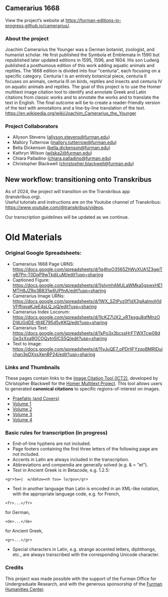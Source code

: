 ## Camerarius 1668

View the project’s website at <https://furman-editions-in-progress.github.io/camerarius/>.

### About the project

Joachim Camerarius the Younger was a German botanist, zoologist, and humanist scholar. He first published the Symbola et Emblemata in 1590 but republished later updated editions in 1595, 1596, and 1604. His son Ludwig published a posthumous edition of this work adding aquatic animals and reptiles. The 1668 edition is divided into four "centuria", each focusing on a specific category. Centuria I is an entirely botanical piece, centuria II focuses on animals, centuria III on birds, reptiles and insects and centuria IV on aquatic animals and reptiles. The goal of this project is to use the Homer multitext image citation tool to identify and annotate Greek and Latin citations from classic works and to annotate the works and to translate the text in English. The final outcome will be to create a reader-friendly version of the text with annotations and a line-by-line translation of the text.
https://en.wikipedia.org/wiki/Joachim_Camerarius_the_Younger

### Project Collaborators

- Allyson Stevens (allyson.stevens@furman.edu)
- Mallory Tutterrow (mallory.tutterrow@furman.edu)
- Bella Dickenson (bella.dickenson@furman.edu)
- Kathryn Wilson (wilska2@furman.edu) 
- Chiara Palladino (chiara.palladino@furman.edu)
- Christopher Blackwell (christopher.blackwell@furman.edu)

## New workflow: transitioning onto Transkribus 
As of 2024, the project will transition on the Transkribus app (transkribus.org).  
Useful tutorials and instructions are on the Youtube channel of Transkribus: https://www.youtube.com/@transkribus/videos.   

Our transcription guidelines will be updated as we continue. 


# Old Materials 

### Original Google Spreadsheets: 

* Camerarius 1668 Page URNS: https://docs.google.com/spreadsheets/d/1q4hoO3565ZhWyXUA1Z3gejTgB7Pn-T0DqP9wTkdjLuM/edit?usp=sharing
* Captioned Figure: https://docs.google.com/spreadsheets/d/1jslymhAMJLaWMka5gswxHE1MTH8JZRp3B831w6UPfnA/edit?usp=sharing
* Camerarius Image URNs: https://docs.google.com/spreadsheets/d/1WX_SZtPyz0f1dX3gAalmoh1dVFffiqyaKJeE4sLQ_pQ/edit?usp=sharing
* Camerarius Index Locorum: https://docs.google.com/spreadsheets/d/1lcKZ7UX2_vRTesgu8qfMnzODWJGdDE-W4E795d5yKKQ/edit?usp=sharing
* Camerarius Text: https://docs.google.com/spreadsheets/d/1xPo3x3bcssHrFTWXTcw08dGe3xXxa9OCOQytn5ICS5Q/edit?usp=sharing
* Text to Image: https://docs.google.com/spreadsheets/d/11vJuQE7_oPDrIlFYzqoBMRlDuichan3eDXxsXenBP24/edit?usp=sharing

### Links and Thumbnails

These pages contain links to the [Image Citation Tool (ICT2)](http://www.homermultitext.org/ict2/index.html?urn=urn:cite2:fufolio:camerarius1668.2020a:01_00002), developed by Christopher Blackwell for the [Homer Multitext Project](www.homermultitext.org). This tool allows users to generated **canonical citations** to specific regions-of-interest on images.

- [Praefatio (and Covers)](praef_thumbs.md)
- [Volume 1](vol1_thumbs.md)
- [Volume 2](vol2_thumbs.md)
- [Volume 3](vol3_thumbs.md)
- [Volume 4](vol4_thumbs.md)

### Basic rules for transcription (in progress)

* End-of-line hyphens are not included.
* Page footers containing the first three letters of the following page are not included.
* Accents in Latin are always included in the transcription.
* Abbreviations and compendia are generally solved (e.g. & = "et").
* Text in Ancient Greek is in Betacode, e.g. 1.2.5: 
~~~
<gr>tw=|  w/dahzw=nh tou= lo/gou</gr>
~~~
* Text in another language than Latin is encoded in an XML-like notation, with the appropriate language code, e.g. 
for French,
~~~
<fr>...</fr>
~~~ 
for German, 
~~~
<de>...</de>
~~~
for Ancient Greek, 
~~~
<gr>...</gr>
~~~
* Special characters in Latin, e.g. strange accented letters, diphthongs, etc., are always transcribed with the corresponding Unicode character.


### Credits

This project was made possible with the support of the Furman Office for Undergraduate Research, and with the generous sponsorship of the [Furman Humanities Center](https://www.furman.edu/humanities-center/). 

